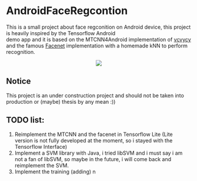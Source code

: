 # AndroidFaceRegcontion
This is a small project about face regconition on Android device, this project is heavily inspired by the Tensorflow Android   
demo app and it is based on the MTCNN4Android implementation of [vcvycy](https://github.com/vcvycy/MTCNN4Android/tree/master/app) and the famous [Facenet](https://github.com/davidsandberg/facenet) implementation with a homemade kNN to perform recognition.

<div style="text-align:center"><img src="https://github.com/DangLamTung/AndroidFaceRegcontion/blob/master/trump.png" /></div>

## Notice
This project is an under construction project and should not be taken into production or (maybe) thesis by any mean :))
## TODO list:
1. Reimplement the MTCNN and the facenet in Tensorflow Lite (Lite version is not fully developed at the moment, so i stayed with the Tensorflow Interface)
2. Implement a SVM library with Java, i tried libSVM and i must say i am not a fan of libSVM, so maybe in the future, i will come back and reimplement the SVM.
3. Implement the training (adding) n


